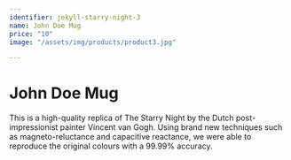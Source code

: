 ```yaml
---
identifier: jekyll-starry-night-3
name: John Doe Mug
price: "10"
image: "/assets/img/products/product3.jpg"

---
```

# John Doe Mug

This is a high-quality replica of The Starry Night by the Dutch post-impressionist painter Vincent van Gogh. Using brand new techniques such as magneto-reluctance and capacitive reactance, we were able to reproduce the original colours with a 99.99% accuracy.